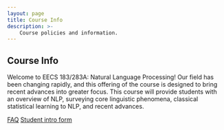 ```yaml
---
layout: page
title: Course Info
description: >-
    Course policies and information.
---
```


## Course Info

Welcome to EECS 183/283A: Natural Language Processing!  Our field has been changing rapidly, and this offering of the course is designed to bring recent advances into greater focus. This course will provide students with an overview of NLP, surveying core linguistic phenomena, classical statistical learning to NLP, and recent advances.

[FAQ](https://docs.google.com/document/d/1ZoGWGh8G9EWEUeUP4loPX6IVPi0B-Udj3S8p-uINYBo/edit?usp=sharing)
[Student intro form](https://forms.gle/wXX6EMWDf4ntvuHp9)